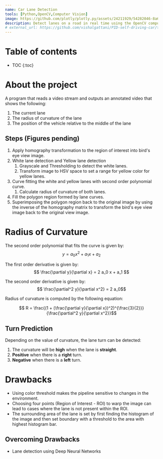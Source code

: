 ```yaml
---
name: Car Lane Detection
tools: [Python,OpenCV,Computer Vision]
image: https://github.com/plotly/plotly.py/assets/24211929/54282046-8a60-4cd3-b1b9-252bb5938b3d?raw=true
description: Detect lanes on a road in real time using the OpenCV computer vision library and Python.
# external_url: https://github.com/vishalgattani/PID-self-driving-car/tree/main
---
```



# Table of contents

* TOC
{:toc}

# About the project
A program that reads a video stream and outputs an annotated video that shows the following:
1. The current lane
2. The radius of curvature of the lane
3. The position of the vehicle relative to the middle of the lane

## Steps (Figures pending)
1. Apply homography transformation to the region of interest into bird's eye view image.
2. White lane detection and Yellow lane detection
   1. Grayscale and Thresholding to detect the white lanes.
   2. Transform image to HSV space to set a range for yellow color for yellow lanes.
3. Curve fitting the white and yellow lanes with second order polynomial curve.
   1. Calculate radius of curvature of both lanes.
4. Fill the polygon region formed by lane curves.
5.  Superimposing the polygon region back to the original image by using the inverse of the homography matrix to transform the bird's eye view image back to the original view image.

# Radius of Curvature

The second order polynomial that fits the curve is given by:
$$ y = a_0 x^2 + a_1 x + a_2 $$

The first order derivative is given by:
$$ \frac{\partial y}{\partial x} = 2 a_0 x + a_1 $$

The second order derivative is given by:
$$ \frac{\partial^2 y}{\partial x^2} = 2 a_0$$

Radius of curvature is computed by the following equation:

$$ R = \frac{(1 + (\frac{\partial y}{\partial x})^2)^{\frac{3}{2}}}{\frac{\partial^2 y}{\partial x^2}}$$


## Turn Prediction
Depending on the value of curvature, the lane turn can be detected:
1. The curvature will be **high** when the lane is **straight**.
2. **Positive** when there is a **right** turn.
3. **Negative** when there is a **left** turn.

# Drawbacks

- Using color threshold makes the pipeline sensitive to changes in the environment.
- Choosing four points (Region of Interest - ROI) to warp the image can lead to cases where the lane is not present within the ROI.
- The surrounding area of the lane is set by first finding the histogram of the image and then set boundary with a threshold to the area with highest histogram bar.

## Overcoming Drawbacks

- Lane detection using Deep Neural Networks